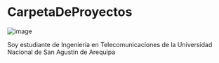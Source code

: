 # CarpetaDeProyectos

![image](https://user-images.githubusercontent.com/107966437/175056663-f8a1bb81-c6ce-4321-a25a-e7ac7b89ee70.png)

Soy estudiante de Ingenieria en Telecomunicaciones de la Universidad Nacional de San Agustin de Arequipa
